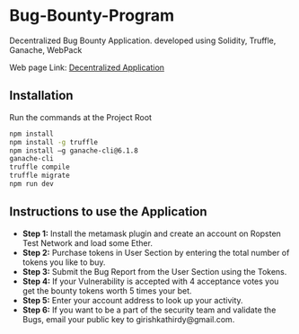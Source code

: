 # Bug-Bounty-Program
Decentralized Bug Bounty Application. developed using Solidity, Truffle, Ganache, WebPack

<p>Web page Link:  <a href="https://girishkathireddy.github.io/post-the-bug/">Decentralized Application</a>

## Installation
<p>Run the commands at the Project Root</p>

```bash
npm install 
npm install -g truffle  
npm install –g ganache-cli@6.1.8   
ganache-cli  
truffle compile   
truffle migrate  
npm run dev  
```

## Instructions to use the Application
<ul>
   <li><strong>Step 1:</strong> Install the metamask plugin and create an account on Ropsten Test Network and load some Ether.</li>
  <li><strong>Step 2:</strong> Purchase tokens in User Section by entering the total number of tokens you like to buy. </li>
  <li><strong>Step 3:</strong> Submit the Bug Report from the User Section using the Tokens. </li>
  <li><strong>Step 4:</strong> If your Vulnerability is accepted with 4 acceptance votes you get the bounty tokens worth  5 times your bet.</li>
  <li><strong>Step 5:</strong> Enter your account address to look up your activity. </li>
  <li><strong>Step 6:</strong> If you want to be a part of the security team and validate the Bugs, email your public key to girishkathirdy@gmail.com.</li>
</ul>
